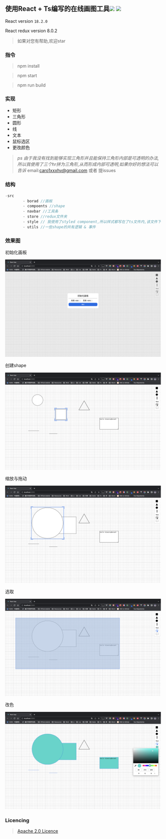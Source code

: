 ## 使用React + Ts编写的在线画图工具![](https://camo.githubusercontent.com/475b49b04214dfa67c1ec8a2837888ae63003feb7b71fd45be30ff360148ad87/68747470733a2f2f696d672e736869656c64732e696f2f6e706d2f762f72656163742e7376673f7374796c653d666c6174)  ![](https://camo.githubusercontent.com/1698104e976c681143eb0841f9675c6f802bb7aa832afc0c7a4e719b1f3cf955/68747470733a2f2f696d672e736869656c64732e696f2f62616467652f6c6963656e73652d417061636865253230322e302d626c75652e737667)

React version `18.2.0`

React redux version 8.0.2

> 如果对您有帮助,欢迎star

### 指令

> npm install

> npm start

> npm run build

### 实现

* 矩形
* 三角形
* 圆形
* 线
* 文本
* 鼠标选区
* 更改颜色

> *ps 由于我没有找到能够实现三角形并且能保持三角形内部是可透明的办法,所以我使用了三个hr拼为三角形,从而形成内部可透明,如果你好的想法可以告诉* email:caro1xxxhv@gmail.com 或者 提issues

### 结构

```js
-src
		- borad //画板
		- compoents //shape
		- navbar //工具条
		- store //redux文件夹
		- style // 我使用了styled component,所以样式都写在了ts文件内,该文件下的样式都用于shape
		- utils //一些shape的共有逻辑 & 事件
```

### 效果图

初始化画板

![](https://github.com/caro1xxx/drawing-tools/blob/main/src/screenshot/%E6%88%AA%E5%B1%8F2022-09-16%2001.17.57.png?raw=true)

创建shape

![](https://github.com/caro1xxx/drawing-tools/blob/main/src/screenshot/%E6%88%AA%E5%B1%8F2022-09-16%2001.19.21.png?raw=true)

缩放与拖动

![](https://github.com/caro1xxx/drawing-tools/blob/main/src/screenshot/%E6%88%AA%E5%B1%8F2022-09-16%2001.19.39.png?raw=true)

选取

![](https://github.com/caro1xxx/drawing-tools/blob/main/src/screenshot/%E6%88%AA%E5%B1%8F2022-09-16%2001.20.05.png?raw=true)

改色

![](https://github.com/caro1xxx/drawing-tools/blob/main/src/screenshot/%E6%88%AA%E5%B1%8F2022-09-16%2001.20.22.png?raw=true)

### Licencing

>  [Apache 2.0 Licence](https://www.apache.org/licenses/LICENSE-2.0)
